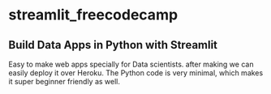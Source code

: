 # streamlit_freecodecamp
## Build Data Apps in Python with Streamlit

Easy to make web apps specially for Data scientists. after making we can easily deploy it over Heroku. The Python code is very minimal, which makes it super beginner friendly as well. 
